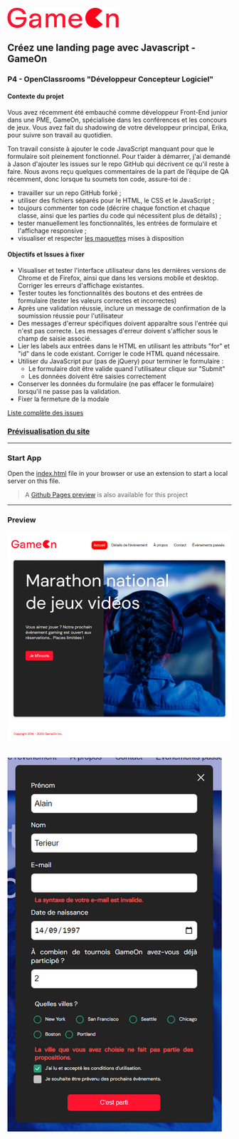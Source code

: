 ![GameOn Icon](/starterOnly/assets/Logo.png)

## Créez une landing page avec Javascript - GameOn

### P4 - OpenClassrooms "Développeur Concepteur Logiciel"

#### Contexte du projet

Vous avez récemment été embauché comme développeur Front-End junior dans une PME, GameOn, spécialisée dans les conférences et les concours de jeux. Vous avez fait du shadowing de votre développeur principal, Erika, pour suivre son travail au quotidien.

Ton travail consiste à ajouter le code JavaScript manquant pour que le formulaire soit pleinement fonctionnel. Pour t’aider à démarrer, j'ai demandé à Jason d'ajouter les issues sur le repo GitHub qui décrivent ce qu'il reste à faire. Nous avons reçu quelques commentaires de la part de l’équipe de QA récemment, donc lorsque tu soumets ton code, assure-toi de :

- travailler sur un repo GitHub forké ;
- utiliser des fichiers séparés pour le HTML, le CSS et le JavaScript ;
- toujours commenter ton code (décrire chaque fonction et chaque classe, ainsi que les parties du code qui nécessitent plus de détails) ;
- tester manuellement les fonctionnalités, les entrées de formulaire et l'affichage responsive ;
- visualiser et respecter [les maquettes](./starterOnly/assets/UI%20Design%20GameOn.pdf) mises à disposition

#### Objectifs et Issues à fixer

- Visualiser et tester l'interface utilisateur dans les dernières versions de Chrome et de Firefox, ainsi que dans les versions mobile et desktop. Corriger les erreurs d'affichage existantes.
- Tester toutes les fonctionnalités des boutons et des entrées de formulaire (tester les valeurs correctes et incorrectes)
- Après une validation réussie, inclure un message de confirmation de la soumission réussie pour l'utilisateur
- Des messages d'erreur spécifiques doivent apparaître sous l'entrée qui n'est pas correcte. Les messages d'erreur doivent s'afficher sous le champ de saisie associé.
- Lier les labels aux entrées dans le HTML en utilisant les attributs "for" et "id" dans le code existant. Corriger le code HTML quand nécessaire.
- Utiliser du JavaScript pur (pas de jQuery) pour terminer le formulaire :
  - Le formulaire doit être valide quand l'utilisateur clique sur "Submit"
  - Les données doivent être saisies correctement
- Conserver les données du formulaire (ne pas effacer le formulaire) lorsqu'il ne passe pas la validation.
- Fixer la fermeture de la modale

[Liste complète des issues](https://github.com/OpenClassrooms-Student-Center/GameOn-website-FR/issues)

### [Prévisualisation du site](https://alex-pqn.github.io/GameOn-ocr_dcl/)

---

### Start App

Open the [index.html](/starterOnly/index.html) file in your browser or use an extension to start a local server on this file.

> A [Github Pages preview](https://alex-pqn.github.io/GameOn-ocr_dcl/) is also available for this project

---

### Preview

![Page d'accueil de GameOn](./starterOnly/assets/GameOn%20P4%20OCR%20DCL.png)
<br/>
<br/>
<br/>
![Page d'accueil de GameOn](./starterOnly/assets/GameOn%202%20P4%20OCR%20DCL.png)

